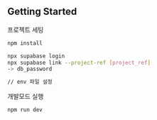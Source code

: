 ## Getting Started

프로젝트 세팅
```bash
npm install

npx supabase login
npx supabase link --project-ref [project_ref]
-> db_password

// env 파일 설정
```

개발모드 실행

```bash
npm run dev
```


